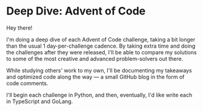 # Deep Dive: Advent of Code

Hey there! 

I'm doing a deep dive of each Advent of Code challenge, taking a bit longer than the usual 1 day-per-challenge cadence. By taking extra time and doing the challenges after they were released, I'll be able to compare my solutions to some of the most creative and advanced problem-solvers out there. 

While studying others' work to my own, I'll be documenting my takeaways and optimized code along the way — a small GitHub blog in the form of code comments.

I'll begin each challenge in Python, and then, eventually, I'd like write each in TypeScript and GoLang.
